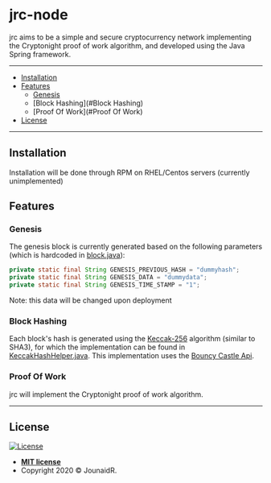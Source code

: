 # jrc-node

jrc aims to be a simple and secure cryptocurrency network implementing the Cryptonight proof of work 
algorithm, and developed using the Java Spring framework.

---

* [Installation](#installation)
* [Features](#features)
    - [Genesis](#genesis)
    - [Block Hashing](#Block Hashing)
    - [Proof Of Work](#Proof Of Work)
* [License](#license)

---

## Installation

Installation will be done through RPM on RHEL/Centos servers (currently unimplemented)

## Features

### Genesis
The genesis block is currently generated based on the following parameters (which is hardcoded in [block.java](https://github.com/jounaidr/jrc-node/blob/master/src/main/java/com/jounaidr/jrc/node/blockchain/Block.java)):
```java
private static final String GENESIS_PREVIOUS_HASH = "dummyhash";
private static final String GENESIS_DATA = "dummydata";
private static final String GENESIS_TIME_STAMP = "1";
```
Note: this data will be changed upon deployment

### Block Hashing
Each block's hash is generated using the [Keccak-256](https://keccak.team/keccak_specs_summary.html) algorithm (similar to SHA3), for which the implementation can be found
in [KeccakHashHelper.java](https://github.com/jounaidr/jrc-node/blob/master/src/main/java/com/jounaidr/jrc/node/crypto/KeccakHashHelper.java). 
This implementation uses the [Bouncy Castle Api](https://www.bouncycastle.org/).

### Proof Of Work
jrc will implement the Cryptonight proof of work algorithm.

---

## License

[![License](http://img.shields.io/:license-mit-blue.svg?style=flat-square)](http://badges.mit-license.org)

- **[MIT license](http://opensource.org/licenses/mit-license.php)**
- Copyright 2020 © JounaidR.